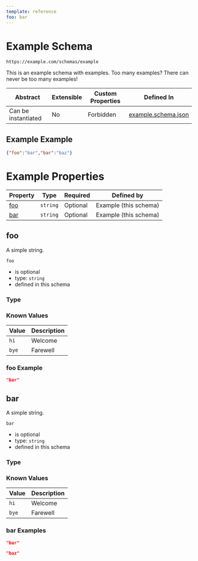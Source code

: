 ```yaml
---
template: reference
foo: bar
---
```


# Example Schema

```
https://example.com/schemas/example
```

This is an example schema with examples. Too many examples? There can never be too many examples!

| Abstract | Extensible | Custom Properties | Defined In |
|----------|------------|-------------------|------------|
| Can be instantiated | No | Forbidden | [example.schema.json](example.schema.json) |

## Example Example
```json
{"foo":"bar","bar":"baz"}
```

# Example Properties

| Property | Type | Required | Defined by |
|----------|------|----------|------------|
| [foo](#foo) | `string` | Optional | Example (this schema) |
| [bar](#bar) | `string` | Optional | Example (this schema) |

## foo

A simple string.

`foo`
* is optional
* type: `string`
* defined in this schema

### Type

### Known Values

| Value | Description |
|-------|-------------|
| `hi`  | Welcome     |
| `bye` | Farewell    |

### foo Example

```json
"bar"
```


## bar

A simple string.

`bar`
* is optional
* type: `string`
* defined in this schema

### Type

### Known Values

| Value | Description |
|-------|-------------|
| `hi`  | Welcome     |
| `bye` | Farewell    |

### bar Examples

```json
"bar"
```

```json
"baz"
```


